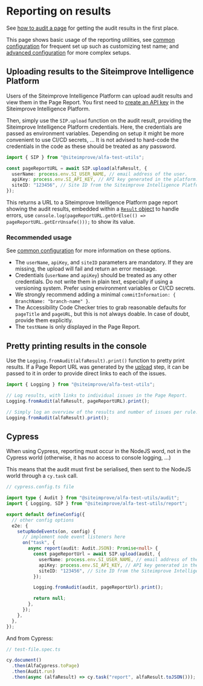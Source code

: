 # Reporting on results

See [how to audit a page](../auditing/basic.md) for getting the audit results in the first place.

This page shows basic usage of the reporting utilities, see [common configuration](./configuration.md) for frequent set up such as customizing test name; and [advanced configuration](./advanced.md) for more complex setups.

## Uploading results to the Siteimprove Intelligence Platform

Users of the Siteimprove Intelligence Platform can upload audit results and view them in the Page Report. You first need to [create an API key](https://my2.siteimprove.com/Integrations/Api/ManageApiKeys) in the Siteimprove Intelligence Platform.

Then, simply use the `SIP.upload` function on the audit result, providing the Siteimprove Intelligence Platform credentials. Here, the credentials are passed as environment variables. Depending on setup it might be more convenient to use CI/CD secrets, … It is not advised to hard-code the credentials in the code as these should be treated as any password.

```typescript
import { SIP } from "@siteimprove/alfa-test-utils";

const pageReportURL = await SIP.upload(alfaResult, {
  userName: process.env.SI_USER_NAME, // email address of the user.
  apiKey: process.env.SI_API_KEY, // API key generated in the platform.
  siteID: "123456", // Site ID from the Siteimprove Intelligence Platform.
});
```

This returns a URL to a Siteimprove Intelligence Platform page report showing the audit results, embedded within a [`Result` object](https://github.com/Siteimprove/alfa/blob/main/docs/api/alfa-result.md) to handle errors, use `console.log(pageReportURL.getOrElse(() => pageReportURL.getErrUnsafe()));` to show its value.

### Recommended usage

See [common configuration](./configuration.md#including-commit-information) for more information on these options.

* The `userName`, `apiKey`, and `siteID` parameters are mandatory. If they are missing, the upload will fail and return an error message.
* Credentials (`userName` and `apiKey`) should be treated as any other credentials. Do not write them in plain text, especially if using a versioning system. Prefer using environment variables or CI/CD secrets.
* We strongly recommend adding a minimal `commitInformation: { BranchName: "branch-name" }`.
* The Accessibility Code Checker tries to grab reasonable defaults for `pageTitle` and `pageURL`, but this is not always doable. In case of doubt, provide them explicitly.
* The `testName` is only displayed in the Page Report.

## Pretty printing results in the console

Use the `Logging.fromAudit(alfaResult).print()` function to pretty print results. If a Page Report URL was generated by the [upload](#uploading-results-to-the-siteimprove-intelligence-platform) step, it can be passed to it in order to provide direct links to each of the issues.

```typescript
import { Logging } from "@siteimprove/alfa-test-utils";

// Log results, with links to individual issues in the Page Report.
Logging.fromAudit(alfaResult, pageReportURL).print();

// Simply log an overview of the results and number of issues per rule.
Logging.fromAudit(alfaResult).print();
```

## Cypress

When using Cypress, reporting must occur in the NodeJS word, not in the Cypress world (otherwise, it has no access to console logging, …)

This means that the audit must first be serialised, then sent to the NodeJS world through a `cy.task` call.

```typescript
// cypress.config.ts file

import type { Audit } from "@siteimprove/alfa-test-utils/audit";
import { Logging, SIP } from "@siteimprove/alfa-test-utils/report";

export default defineConfig({
  // other config options
  e2e: {
    setupNodeEvents(on, config) {
      // implement node event listeners here
      on("task", {
        async report(audit: Audit.JSON): Promise<null> {
          const pageReportUrl = await SIP.upload(audit, {
            userName: process.env.SI_USER_NAME, // email address of the user.
            apiKey: process.env.SI_API_KEY, // API key generated in the platform.
            siteID: "123456", // Site ID from the Siteimprove Intelligence Platform.
          });

          Logging.fromAudit(audit, pageReportUrl).print();

          return null;
        },
      });
    },
  },
});
```

And from Cypress:

```typescript
// test-file.spec.ts

cy.document()
  .then(AlfaCypress.toPage)
  .then(Audit.run)
  .then(async (alfaResult) => cy.task("report", alfaResult.toJSON()));
```
